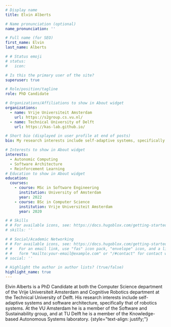 ```yaml
---
# Display name
title: Elvin Alberts

# Name pronunciation (optional)
name_pronunciation: ''

# Full name (for SEO)
first_name: Elvin
last_name: Alberts

# # Status emoji
# status:
#   icon: 

# Is this the primary user of the site?
superuser: true

# Role/position/tagline
role: PhD Candidate

# Organizations/Affiliations to show in About widget
organizations:
  - name: Vrije Universiteit Amsterdam
    url: https://s2group.cs.vu.nl/
  - name: Technical University of Delft
    url: https://kas-lab.github.io/

# Short bio (displayed in user profile at end of posts)
bio: My research interests include self-adaptive systems, specifically as applied to robotics systems.

# Interests to show in About widget
interests:
  - Autonomic Computing
  - Software Architecture
  - Reinforcement Learning
# Education to show in About widget
education:
  courses:
    - course: MSc in Software Engineering
      institution: University of Amsterdam
      year: 2022
    - course: BSc in Computer Science
      institution: Vrije Universiteit Amsterdam
      year: 2020

# # Skills
# # For available icons, see: https://docs.hugoblox.com/getting-started/page-builder/#icons
# skills: ''

# # Social/Academic Networking
# # For available icons, see: https://docs.hugoblox.com/getting-started/page-builder/#icons
# #   For an email link, use "fas" icon pack, "envelope" icon, and a link in the
# #   form "mailto:your-email@example.com" or "/#contact" for contact widget.
# social: ''

# Highlight the author in author lists? (true/false)
highlight_name: true
---
```


Elvin Alberts is a PhD Candidate at both the Computer Science department of the Vrije Universiteit Amsterdam and Cognitive Robotics department at the Technical University of Delft. His research interests include self-adaptive systems and software architecture, specifically that of robotics systems. At the VU Amsterdam he is a member of the Software and Sustainability group, and at TU Delft he is a member of the Knowledge-based Autonomous
Systems laboratory. 
{style="text-align: justify;"}
